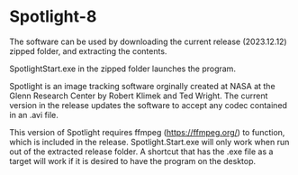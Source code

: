 # Spotlight-8

The software can be used by downloading the current release (2023.12.12) zipped folder, and extracting the contents.

SpotlightStart.exe in the zipped folder launches the program.

Spotlight is an image tracking software orginally created at NASA at the Glenn Research Center by Robert Klimek and Ted Wright. The current version in the release updates the software to accept any codec contained in an .avi file.

This version of Spotlight requires ffmpeg (https://ffmpeg.org/) to function, which is included in the release. Spotlight.Start.exe will only work when run out of the extracted release folder. A shortcut that has the .exe file as a target will work if it is desired to have the program on the desktop.
